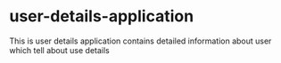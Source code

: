 # user-details-application
This is user details application contains detailed information about user which tell about use details
